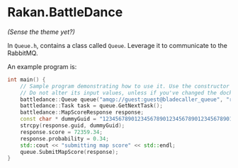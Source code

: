 # Rakan.BattleDance
_(Sense the theme yet?)_

In `Queue.h`, contains a class called `Queue`. Leverage it to communicate to the RabbitMQ.

An example program is:
```cpp
int main() {
    // Sample program demonstrating how to use it. Use the constructor defined below. 
    // Do not alter its input values, unless if you've changed the docker-compose file.
    battledance::Queue queue("amqp://guest:guest@bladecaller_queue", "rakan");
    battledance::Task task = queue.GetNextTask();
    battledance::MapScoreResponse response;
    const char * dummyGuid = "1234567890123456789012345678901234567890123456789012345678901234567890123456789012345678901234567890123456789012345678901234567";
    strcpy(response.guid, dummyGuid);
    response.score = 72359.34;
    response.probability = 0.34;
    std::cout << "submitting map score" << std::endl;
    queue.SubmitMapScore(response);
}
```